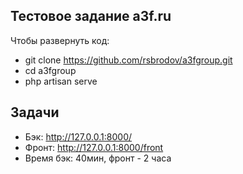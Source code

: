 
## Тестовое задание a3f.ru

Чтобы развернуть код:

- git clone https://github.com/rsbrodov/a3fgroup.git
- cd a3fgroup
- php artisan serve


## Задачи

- Бэк: http://127.0.0.1:8000/
- Фронт: http://127.0.0.1:8000/front
- Время бэк: 40мин, фронт - 2 часа

